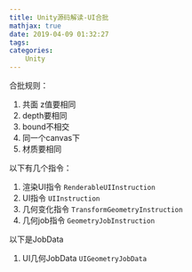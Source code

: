 ```yaml
---
title: Unity源码解读-UI合批
mathjax: true
date: 2019-04-09 01:32:27
tags:
categories:
    Unity
---
```

合批规则：
1. 共面 z值要相同
2. depth要相同
3. bound不相交
4. 同一个canvas下
5. 材质要相同

以下有几个指令：
1. 渲染UI指令 `RenderableUIInstruction`
2. UI指令 `UIInstruction`
3. 几何变化指令 `TransformGeometryInstruction`
4. 几何job指令 `GeometryJobInstruction`

以下是JobData
1. UI几何JobData `UIGeometryJobData`

